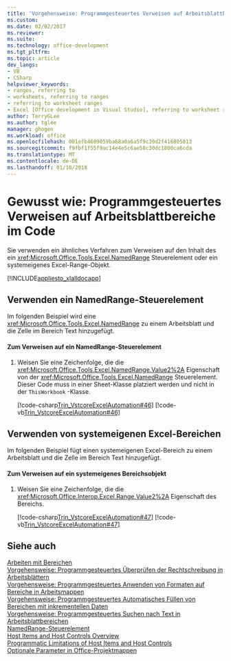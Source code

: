 ```yaml
---
title: 'Vorgehensweise: Programmgesteuertes Verweisen auf Arbeitsblattbereiche im Code | Microsoft Docs'
ms.custom: 
ms.date: 02/02/2017
ms.reviewer: 
ms.suite: 
ms.technology: office-development
ms.tgt_pltfrm: 
ms.topic: article
dev_langs:
- VB
- CSharp
helpviewer_keywords:
- ranges, referring to
- worksheets, referring to ranges
- referring to worksheet ranges
- Excel [Office development in Visual Studio], referring to worksheet ranges
author: TerryGLee
ms.author: tglee
manager: ghogen
ms.workload: office
ms.openlocfilehash: 001efb4609059ba68a0a6a5f9c30d2f416805013
ms.sourcegitcommit: f9fbf1f55f9ac14e4e5c6ae58c30dc1800ca6cda
ms.translationtype: MT
ms.contentlocale: de-DE
ms.lasthandoff: 01/10/2018
---
```

# <a name="how-to-programmatically-refer-to-worksheet-ranges-in-code"></a>Gewusst wie: Programmgesteuertes Verweisen auf Arbeitsblattbereiche im Code
  Sie verwenden ein ähnliches Verfahren zum Verweisen auf den Inhalt des ein <xref:Microsoft.Office.Tools.Excel.NamedRange> Steuerelement oder ein systemeigenes Excel-Range-Objekt.  
  
 [!INCLUDE[appliesto_xlalldocapp](../vsto/includes/appliesto-xlalldocapp-md.md)]  
  
## <a name="using-a-namedrange-control"></a>Verwenden ein NamedRange-Steuerelement  
 Im folgenden Beispiel wird eine <xref:Microsoft.Office.Tools.Excel.NamedRange> zu einem Arbeitsblatt und die Zelle im Bereich Text hinzugefügt.  
  
#### <a name="to-refer-to-a-namedrange-control"></a>Zum Verweisen auf ein NamedRange-Steuerelement  
  
1.  Weisen Sie eine Zeichenfolge, die die <xref:Microsoft.Office.Tools.Excel.NamedRange.Value2%2A> Eigenschaft von der <xref:Microsoft.Office.Tools.Excel.NamedRange> Steuerelement. Dieser Code muss in einer Sheet-Klasse platziert werden und nicht in der `ThisWorkbook` -Klasse.  
  
     [!code-csharp[Trin_VstcoreExcelAutomation#46](../vsto/codesnippet/CSharp/Trin_VstcoreExcelAutomationCS/Sheet1.cs#46)]
     [!code-vb[Trin_VstcoreExcelAutomation#46](../vsto/codesnippet/VisualBasic/Trin_VstcoreExcelAutomation/Sheet1.vb#46)]  
  
## <a name="using-native-excel-ranges"></a>Verwenden von systemeigenen Excel-Bereichen  
 Im folgenden Beispiel fügt einen systemeigenen Excel-Bereich zu einem Arbeitsblatt und die Zelle im Bereich Text hinzugefügt.  
  
#### <a name="to-refer-to-a-native-range-object"></a>Zum Verweisen auf ein systemeigenes Bereichsobjekt  
  
1.  Weisen Sie eine Zeichenfolge, die die <xref:Microsoft.Office.Interop.Excel.Range.Value2%2A> Eigenschaft des Bereichs.  
  
     [!code-csharp[Trin_VstcoreExcelAutomation#47](../vsto/codesnippet/CSharp/Trin_VstcoreExcelAutomationCS/Sheet1.cs#47)]
     [!code-vb[Trin_VstcoreExcelAutomation#47](../vsto/codesnippet/VisualBasic/Trin_VstcoreExcelAutomation/Sheet1.vb#47)]  
  
## <a name="see-also"></a>Siehe auch  
 [Arbeiten mit Bereichen](../vsto/working-with-ranges.md)   
 [Vorgehensweise: Programmgesteuertes Überprüfen der Rechtschreibung in Arbeitsblättern](../vsto/how-to-programmatically-check-spelling-in-worksheets.md)   
 [Vorgehensweise: Programmgesteuertes Anwenden von Formaten auf Bereiche in Arbeitsmappen](../vsto/how-to-programmatically-apply-styles-to-ranges-in-workbooks.md)   
 [Vorgehensweise: Programmgesteuertes Automatisches Füllen von Bereichen mit inkrementellen Daten](../vsto/how-to-programmatically-automatically-fill-ranges-with-incrementally-changing-data.md)   
 [Vorgehensweise: Programmgesteuertes Suchen nach Text in Arbeitsblattbereichen](../vsto/how-to-programmatically-search-for-text-in-worksheet-ranges.md)   
 [NamedRange-Steuerelement](../vsto/namedrange-control.md)   
 [Host Items and Host Controls Overview](../vsto/host-items-and-host-controls-overview.md)   
 [Programmatic Limitations of Host Items and Host Controls](../vsto/programmatic-limitations-of-host-items-and-host-controls.md)   
 [Optionale Parameter in Office-Projektmappen](../vsto/optional-parameters-in-office-solutions.md)  
  
  